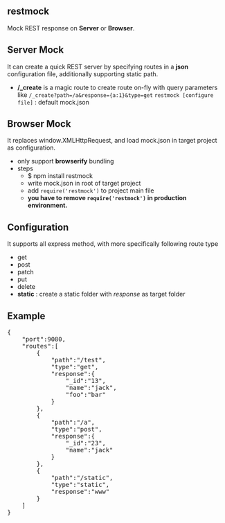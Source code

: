 restmock
-------
Mock REST response on **Server** or **Browser**.

Server Mock
----
It can create a quick REST server by specifying routes in a <b>json</b> configuration file, additionally supporting static path.

* <b>/_create</b> is a magic route to create route on-fly with query parameters like <code>/_create?path=/a&response={a:1}&type=get</code>
<code>restmock [configure file]</code> : default mock.json

Browser Mock
-------
It replaces window.XMLHttpRequest, and load mock.json in target project as configuration.

* only support **browserify** bundling
* steps
    * $ npm install restmock
    * write mock.json in root of target project
    * add <code>require('restmock')</code> to project main file
    * **you have to remove <code>require('restmock')</code> in production environment.**



Configuration
-------------
It supports all express method, with more specifically following route type
* get
* post
* patch
* put
* delete
* <b>static</b> : create a static folder with <i>response</i> as target folder

Example
------
<pre>
{
    "port":9080,
    "routes":[
        {
            "path":"/test",
            "type":"get",
            "response":{
                "_id":"13",
                "name":"jack",
                "foo":"bar"
            }
        },
        {
            "path":"/a",
            "type":"post",
            "response":{
                "_id":"23",
                "name":"jack"
            }
        },
        {
            "path":"/static",
            "type":"static",
            "response":"www"
        }
    ]
}
</pre>
